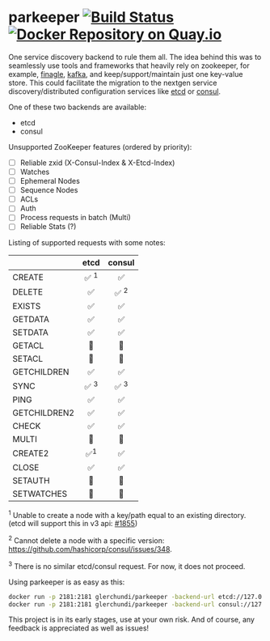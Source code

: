 # parkeeper [![Build Status](https://travis-ci.org/glerchundi/parkeeper.svg?branch=master)](https://travis-ci.org/glerchundi/parkeeper) [![Docker Repository on Quay.io](https://quay.io/repository/glerchundi/parkeeper/status "Docker Repository on Quay.io")](https://quay.io/repository/glerchundi/parkeeper)

One service discovery backend to rule them all. The idea behind this was to seamlessly use tools and frameworks that heavily rely on zookeeper, for example, [finagle](https://twitter.github.io/finagle/), [kafka](http://kafka.apache.org/), and keep/support/maintain just one key-value store. This could facilitate the migration to the nextgen service discovery/distributed configuration services like [etcd](https://github.com/coreos/etcd) or [consul](http://consul.io).

One of these two backends are available:
* etcd
* consul

Unsupported ZooKeeper features (ordered by priority):
- [ ] Reliable zxid (X-Consul-Index & X-Etcd-Index)
- [ ] Watches
- [ ] Ephemeral Nodes
- [ ] Sequence Nodes
- [ ] ACLs
- [ ] Auth
- [ ] Process requests in batch (Multi)
- [ ] Reliable Stats (?)

Listing of supported requests with some notes:

|              | etcd               | consul             |
| ------------ |:------------------:|:------------------:|
| CREATE       | :white_check_mark: <sup>1</sup> | :white_check_mark: |
| DELETE       | :white_check_mark: | :white_check_mark: <sup>2</sup>  |
| EXISTS       | :white_check_mark: | :white_check_mark: |
| GETDATA      | :white_check_mark: | :white_check_mark: |
| SETDATA      | :white_check_mark: | :white_check_mark: |
| GETACL       | :construction: | :construction: |
| SETACL       | :construction: | :construction: |
| GETCHILDREN  | :white_check_mark: | :white_check_mark: |
| SYNC         | :white_check_mark: <sup>3</sup> | :white_check_mark: <sup>3</sup> |
| PING         | :white_check_mark: | :white_check_mark: |
| GETCHILDREN2 | :white_check_mark: | :white_check_mark: |
| CHECK        | :white_check_mark: | :white_check_mark: |
| MULTI        | :construction: | :construction: |
| CREATE2      | :white_check_mark:<sup>1</sup> | :white_check_mark: |
| CLOSE        | :white_check_mark: | :white_check_mark: |
| SETAUTH      | :construction: | :construction: |
| SETWATCHES   | :construction: | :construction: |

<sup>1</sup> Unable to create a node with a key/path equal to an existing directory. (etcd will support this in v3 api: [#1855](https://github.com/coreos/etcd/issues/1855))

<sup>2</sup> Cannot delete a node with a specific version: https://github.com/hashicorp/consul/issues/348.

<sup>3</sup> There is no similar etcd/consul request. For now, it does not proceed.

Using parkeeper is as easy as this:

```bash
docker run -p 2181:2181 glerchundi/parkeeper -backend-url etcd://127.0.0.1:4001
docker run -p 2181:2181 glerchundi/parkeeper -backend-url consul://127.0.0.1:8500
```

This project is in its early stages, use at your own risk. And of course, any feedback is appreciated as well as issues!
